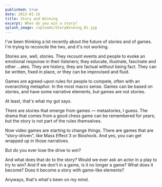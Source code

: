 ```yaml
---
published: true
date: 2013-01-16
title: Story and Winning
excerpt: When do you win a story?
splash_image: /uploads/StoryWinning_01.jpg
---
```

I've been thinking a lot recently about the future of stories and of games. I'm trying to reconcile the two, and it's not working.

<p style="text-align: start">Stories are, well, stories. They recount events and people to evoke an emotional response in their listeners; they educate, illustrate, fascinate and other …ates. They are history, they are factual without being fact. They can be written, fixed in place, or they can be improvised and fluid.</p><p style="text-align: start">Games are agreed-upon rules for people to compete, often with an overarching metaphor. In the most macro sense. Games can be based on stories, and have some narrative elements, but games are not stories.</p><p style="text-align: start">At least, that's what my gut says.</p><p style="text-align: start">There are stories that emerge from games — metastories, I guess. The drama that comes from a good chess game can be remembered for years; but the story is not part of the rules themselves.</p><p style="text-align: start">Now video games are starting to change things. There are games that are "story-driven", like Mass Effect 3 or Bioshock. And yes, you can get wrapped up in those narratives.</p><p style="text-align: start">But do you ever lose the drive to <em>win</em>?</p><p style="text-align: start">And what does that do to the story? Would we ever ask an actor in a play to try to win? And if we don't in a game, is it no longer a game? What does it become? Does it become a story with game-like elements?</p><p style="text-align: start">Anyways, that's what's been on my mind.</p>